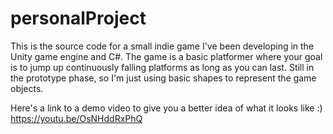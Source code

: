 # personalProject

This is the source code for a small indie game I've been developing in the Unity game engine and C#. The game is a basic platformer where your goal is to jump up continuously falling platforms as long as you can last. Still in the prototype phase, so I'm just using basic shapes to represent the game objects.

Here's a link to a demo video to give you a better idea of what it looks like :)
https://youtu.be/OsNHddRxPhQ
